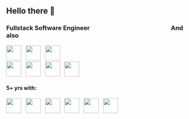 ## Hello there 👋 

### Fullstack Software Engineer &nbsp;&nbsp;&nbsp;&nbsp;&nbsp;&nbsp;&nbsp;&nbsp;&nbsp;&nbsp;&nbsp;&nbsp;&nbsp;&nbsp;&nbsp;&nbsp;&nbsp;&nbsp;&nbsp;&nbsp;&nbsp;&nbsp;&nbsp;&nbsp;&nbsp;&nbsp;&nbsp;&nbsp;&nbsp;&nbsp;&nbsp;&nbsp;&nbsp;&nbsp;&nbsp;&nbsp;&nbsp;&nbsp;&nbsp;&nbsp;&nbsp;&nbsp;&nbsp;&nbsp;&nbsp;&nbsp;&nbsp;&nbsp;&nbsp;&nbsp;&nbsp;&nbsp;&nbsp;&nbsp; And also
<img src="https://cdn.jsdelivr.net/gh/devicons/devicon@latest/icons/javascript/javascript-original.svg" loading="lazy" width="40" height="40"/>&nbsp;&nbsp;&nbsp;<img src="https://cdn.jsdelivr.net/gh/devicons/devicon@latest/icons/typescript/typescript-original.svg" loading="lazy" width="40" height="40"/>&nbsp;&nbsp;&nbsp;<img src="https://cdn.jsdelivr.net/gh/devicons/devicon@latest/icons/python/python-original-wordmark.svg" loading="lazy" width="40" height="40"/>&nbsp;&nbsp;&nbsp;&nbsp;&nbsp;&nbsp;&nbsp;&nbsp;&nbsp;&nbsp;&nbsp;&nbsp;&nbsp;&nbsp;&nbsp;&nbsp;&nbsp;&nbsp;&nbsp;&nbsp;&nbsp;&nbsp;&nbsp;&nbsp;&nbsp;&nbsp;&nbsp;&nbsp;&nbsp;&nbsp;&nbsp;&nbsp;&nbsp;&nbsp;&nbsp;&nbsp;&nbsp;&nbsp;&nbsp;&nbsp;&nbsp;&nbsp;&nbsp;&nbsp;&nbsp;&nbsp;&nbsp;&nbsp;&nbsp;&nbsp;&nbsp;&nbsp;&nbsp;&nbsp;&nbsp;&nbsp;&nbsp;&nbsp;&nbsp;&nbsp;&nbsp;&nbsp;&nbsp;&nbsp;&nbsp;&nbsp;&nbsp;&nbsp;&nbsp;&nbsp;&nbsp;&nbsp;&nbsp;&nbsp;&nbsp;&nbsp;&nbsp;&nbsp;&nbsp;&nbsp;&nbsp;&nbsp;&nbsp;&nbsp;&nbsp;&nbsp;&nbsp;&nbsp;<img src="https://cdn.jsdelivr.net/gh/devicons/devicon@latest/icons/nestjs/nestjs-original-wordmark.svg" loading="lazy" width="40" height="40"/>&nbsp;&nbsp;&nbsp;<img src="https://cdn.jsdelivr.net/gh/devicons/devicon@latest/icons/redis/redis-original-wordmark.svg" loading="lazy" width="40" height="40"/>&nbsp;&nbsp;&nbsp;<img src="https://cdn.jsdelivr.net/gh/devicons/devicon@latest/icons/php/php-original.svg" loading="lazy" width="40" height="40"/>&nbsp;&nbsp;&nbsp;<img src="https://cdn.jsdelivr.net/gh/devicons/devicon@latest/icons/linux/linux-original.svg" loading="lazy" width="40" height="40"/>

#### 5+ yrs with:
<img loading="lazy" src="https://cdn.jsdelivr.net/gh/devicons/devicon@latest/icons/nodejs/nodejs-original-wordmark.svg" width="40" height="40"/>&nbsp;&nbsp;&nbsp;<img src="https://cdn.jsdelivr.net/gh/devicons/devicon@latest/icons/docker/docker-original-wordmark.svg" loading="lazy" width="40" height="40"/>&nbsp;&nbsp;&nbsp;<img src="https://cdn.jsdelivr.net/gh/devicons/devicon@latest/icons/react/react-original-wordmark.svg" loading="lazy" width="40" height="40"/>&nbsp;&nbsp;&nbsp;<img src="https://cdn.jsdelivr.net/gh/devicons/devicon@latest/icons/git/git-original-wordmark.svg" loading="lazy" width="40" height="40"/>&nbsp;&nbsp;&nbsp;<img src="https://cdn.jsdelivr.net/gh/devicons/devicon@latest/icons/postgresql/postgresql-original-wordmark.svg" loading="lazy" width="40" height="40"/>&nbsp;&nbsp;&nbsp;<img src="https://cdn.jsdelivr.net/gh/devicons/devicon@latest/icons/mysql/mysql-original-wordmark.svg" loading="lazy" width="40" height="40"/>

<!--
#### And also:
<img src="https://cdn.jsdelivr.net/gh/devicons/devicon@latest/icons/nestjs/nestjs-original-wordmark.svg" loading="lazy" width="40" height="40"/>&nbsp;&nbsp;&nbsp;<img src="https://cdn.jsdelivr.net/gh/devicons/devicon@latest/icons/redis/redis-original-wordmark.svg" loading="lazy" width="40" height="40"/>&nbsp;&nbsp;&nbsp;<img src="https://cdn.jsdelivr.net/gh/devicons/devicon@latest/icons/php/php-original.svg" loading="lazy" width="40" height="40"/>&nbsp;&nbsp;&nbsp;<img src="https://cdn.jsdelivr.net/gh/devicons/devicon@latest/icons/linux/linux-original.svg" loading="lazy" width="40" height="40"/>

#### Appreciate you stopping by my GitHub profile! It's great to have you here. 😄 -->

<!--
**jeffersonvalcarenki/jeffersonvalcarenki** is a ✨ _special_ ✨ repository because its `README.md` (this file) appears on your GitHub profile.

Here are some ideas to get you started:

- 🔭 I’m currently working on ...
- 🌱 I’m currently learning ...
- 👯 I’m looking to collaborate on ...
- 🤔 I’m looking for help with ...
- 💬 Ask me about ...
- 📫 How to reach me: ...
- 😄 Pronouns: ...
- ⚡ Fun fact: ...
-->
